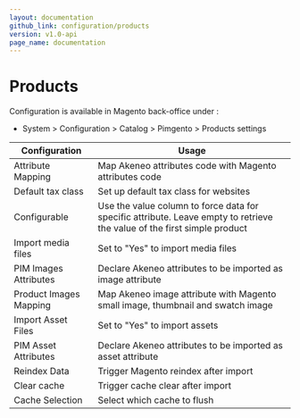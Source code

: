 ```yaml
---
layout: documentation
github_link: configuration/products
version: v1.0-api
page_name: documentation
---
```


# Products

Configuration is available in Magento back-office under :
* System > Configuration > Catalog > Pimgento > Products settings

| Configuration          | Usage                                                                                                                    |
|------------------------|--------------------------------------------------------------------------------------------------------------------------|
| Attribute Mapping      | Map Akeneo attributes code with Magento attributes code                                                                  |
| Default tax class      | Set up default tax class for websites                                                                                    |
| Configurable           | Use the value column to force data for specific attribute. Leave empty to retrieve the value of the first simple product |
| Import media files     | Set to "Yes" to import media files                                                                                       |
| PIM Images Attributes  | Declare Akeneo attributes to be imported as image attribute                                                              |
| Product Images Mapping | Map Akeneo image attribute with Magento small image, thumbnail and swatch image                                          |
| Import Asset Files     | Set to "Yes" to import assets                                                                                            |
| PIM Asset Attributes   | Declare Akeneo attributes to be imported as asset attribute                                                              |
| Reindex Data           | Trigger Magento reindex after import                                                                                     |
| Clear cache            | Trigger cache clear after import                                                                                         |
| Cache Selection        | Select which cache to flush                                                                                              |